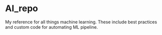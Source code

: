 # AI_repo

My reference for all things machine learning.
These include best practices and custom code for automating ML pipeline.
